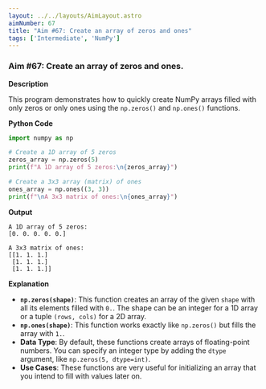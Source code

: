 ```yaml
---
layout: ../../layouts/AimLayout.astro
aimNumber: 67
title: "Aim #67: Create an array of zeros and ones"
tags: ['Intermediate', 'NumPy']
---
```


### Aim #67: Create an array of zeros and ones.

**Description**

This program demonstrates how to quickly create NumPy arrays filled with only zeros or only ones using the `np.zeros()` and `np.ones()` functions.

**Python Code**

```python
import numpy as np

# Create a 1D array of 5 zeros
zeros_array = np.zeros(5)
print(f"A 1D array of 5 zeros:\n{zeros_array}")

# Create a 3x3 array (matrix) of ones
ones_array = np.ones((3, 3))
print(f"\nA 3x3 matrix of ones:\n{ones_array}")
```

**Output**

```text
A 1D array of 5 zeros:
[0. 0. 0. 0. 0.]

A 3x3 matrix of ones:
[[1. 1. 1.]
 [1. 1. 1.]
 [1. 1. 1.]]
```

**Explanation**

- **`np.zeros(shape)`**: This function creates an array of the given `shape` with all its elements filled with `0.`. The shape can be an integer for a 1D array or a tuple `(rows, cols)` for a 2D array.
- **`np.ones(shape)`**: This function works exactly like `np.zeros()` but fills the array with `1.`. 
- **Data Type**: By default, these functions create arrays of floating-point numbers. You can specify an integer type by adding the `dtype` argument, like `np.zeros(5, dtype=int)`.
- **Use Cases**: These functions are very useful for initializing an array that you intend to fill with values later on.

